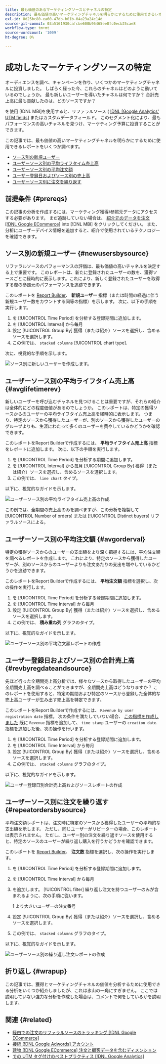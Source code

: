 ```yaml
---
title: 最も価値のあるマーケティングソースとチャネルの特定
description: 最も価値の高いマーケティングチャネルを明らかにするために使用できるレポートの一部について説明します。
exl-id: 8d25bc80-ea60-47db-b01b-04a23a24c14d
source-git-commit: 03a5161930cafcbe600b96465ee0fc0ecb25cae8
workflow-type: tm+mt
source-wordcount: '1009'
ht-degree: 0%

---
```


# 成功したマーケティングソースの特定

オーディエンスを調べ、キャンペーンを作り、いくつかのマーケティングチャネルに投資しました。 しばらく経った今、これらのチャネルはどのように動いているのでしょうか。 最も新しいユーザーを導いたチャネルは何ですか？ 合計売上高に最も貢献したのは、どのソースですか？

を使用 [!DNL MBI]を使用すると、リファラルソース ( [!DNL [Google Analytics' UTM fields]](https://support.google.com/analytics/answer/1191184?hl=en) またはカスタムデータフィールド。 このセグメント化により、最もパフォーマンスの高いチャネルを見つけ、マーケティング予算に投資することができます。

この記事では、最も価値の高いマーケティングチャネルを明らかにするために使用できるレポートをいくつか調べます。

* [ソース別の新規ユーザー](#newusersbysource)
* [ユーザーソース別の平均ライフタイム売上高](#avglifetimerev)
* [ユーザーソース別の平均注文額](#avgorderval)
* [ユーザー登録日およびソース別の売上高](#revbyregdateandsource)
* [ユーザーソース別に注文を繰り返す](#repeatordersbysource)

## 前提条件 {#prereqs}

この記事の分析を作成するには、マーケティング獲得/参照元データにアクセスする必要があります。 まだ追跡していない場合は、 [紹介元のデータを注文 [!DNL Google ECommerce]](../importing-data/integrations/google-ecommerce.md) into [!DNL MBI] をクリックしてください。 また、分析にユーザーデバイス情報を追加すると、紹介で使用されているテクノロジーを確認できます。

## ソース別の新規ユーザー {#newusersbysource}

リファラルソースのパフォーマンスの評価は、最も価値の高いチャネルを決定する上で重要です。 このレポートは、新たに登録されたユーザーの数を、獲得ソースごとに経時的に表示します。これにより、新しく登録されたユーザーを取得する際の参照元のパフォーマンスを追跡できます。

このレポートを [Report Builder](../../tutorials/using-visual-report-builder.md)、 **新規ユーザー** 指標（または時間の経過に伴う新規ユーザー数をカウントする同等の指標）を示します。 次に、以下の手順を実行します。

1. を [!UICONTROL Time Period] を分析する登録期間に追加します。
1. を [!UICONTROL Interval] から毎月
1. 設定 [!UICONTROL Group By] 獲得（または紹介）ソースを選択し、含めるソースを選択します。
1. この例では、 `stacked columns` [!UICONTROL chart type].

次に、視覚的な手順を示します。

![ソース別に新しいユーザーを作成します。](../../assets/New_Users_by_source.gif)

## ユーザーソース別の平均ライフタイム売上高 {#avglifetimerev}

新しいユーザーを呼び込むチャネルを見つけることは重要ですが、それらの紹介は全体的にどの程度価値があるのでしょうか。 このレポートは、特定の獲得ソースからのユーザーの平均ライフタイム売上高を経時的に表示します。 つまり、特定のソースから獲得したユーザーが、別のソースから獲得したユーザーのグループよりも、生涯にわたって多くのユーザーを費やしているかどうかを確認できます。

このレポートをReport Builderで作成するには、 **平均ライフタイム売上高** 指標をレポートに追加します。 次に、以下の手順を実行します。

1. を [!UICONTROL Time Period] を分析する期間に追加します。
1. を [!UICONTROL Interval] から毎月
   [!UICONTROL Group By] 獲得（または紹介）ソースを選択し、含めるソースを選択します。
1. この例では、 `line chart` タイプ。

以下に、視覚的なガイドを示します。

![ユーザーソース別の平均ライフタイム売上高の作成](../../assets/Lifetime_revenue_by_user_source.gif).

この例では、全期間の売上高のみを調べますが、この分析を複製して [!UICONTROL Number of orders] または [!UICONTROL Distinct buyers] リファラルソースによる。

## ユーザーソース別の平均注文額 {#avgorderval}

特定の獲得ソースからのユーザーの支出額をより深く把握するには、平均注文額を調べるレポートを作成します。 これにより、特定のソースから獲得したユーザーが、別のソースからのユーザーよりも注文あたりの支出を増やしているかどうかを追跡できます。

このレポートをReport Builderで作成するには、 **平均注文額** 指標を選択し、次の操作を実行します。

1. を [!UICONTROL Time Period] を分析する登録期間に追加します。
1. を [!UICONTROL Time Interval] から毎月
1. 設定 [!UICONTROL Group By] 獲得（または紹介）ソースを選択し、含めるソースを選択します。
1. この例では、 **積み重ね列** グラフのタイプ。

以下に、視覚的なガイドを示します。

![ユーザーソース別の平均注文額レポートの作成](../../assets/Average_order_value_by_source.gif)

## ユーザー登録日およびソース別の合計売上高 {#revbyregdateandsource}

先ほど行った全期間売上高分析では、様々なソースから取得したユーザーの平均全期間売上高を調べることができますが、全期間売上高はどうなりますか？ このレポートを使用すると、特定の期間および特定のソースから登録した全体的な売上高ユーザーが生み出す売上高を特定できます。

このレポートをReport Builderで作成するには、 `Revenue by user registration date` 指標。 次の条件を満たしていない場合、 [この指標を作成しました](../../data-user/reports/ess-manage-data-metrics.md) 既に `Revenue` 指標を追加して、 `time stamp` ユーザーの `creation date`. 指標を追加した後、次の操作を行います。

1. を [!UICONTROL Time Period] を分析する登録期間に追加します。
1. を [!UICONTROL Time Interval] から毎月
1. 設定 [!UICONTROL Group By] 獲得（または紹介）ソースを選択し、含めるソースを選択します。
1. この例では、 `stacked columns` グラフのタイプ。

以下に、視覚的なガイドを示します。

![ユーザー登録日別合計売上高およびソースレポートの作成](../../assets/Revenue_by_user_registration_date_and_source.gif)

## ユーザーソース別に注文を繰り返す {#repeatordersbysource}

平均注文額レポートは、注文時に特定のソースから獲得したユーザーの平均的な支出額を示します。 ただし、同じユーザーがリピーターの場合、このレポートは表示されません。 ただし、ユーザー別の注文を繰り返すソースを使用すると、特定のソースのユーザーが繰り返し購入を行うかどうかを確認できます。

このレポートを [Report Builder](../../tutorials/using-visual-report-builder.md)、 **注文数** 指標を選択し、次の操作を実行します。

1. を [!UICONTROL Time Period] を分析する登録期間に追加します。
1. を [!UICONTROL Time Interval] から毎月
1. を追加します。 [!UICONTROL filter] 繰り返し注文を持つユーザーのみが含まれるように、次の手順に従います。

   1 より大きいユーザーの注文番号

1. 設定 [!UICONTROL Group By] 獲得（または紹介）ソースを選択し、含めるソースを選択します。
1. この例では、 `stacked columns` グラフのタイプ。

以下に、視覚的なガイドを示します。

![ユーザーソース別の繰り返し注文レポートの作成](../../assets/Repeat_orders_by_user_source.gif)


## 折り返し {#wrapup}

この記事では、獲得とマーケティングチャネルの価値を分析するために使用できる分析をいくつか紹介しましたが、これは氷山の一角にすぎません。 ここでは説明していない強力な分析を作成した場合は、コメントで何をしているかを説明します。

## 関連 {#related}

* [経由での注文のリファラルソースのトラッキング [!DNL Google ECommerce]](../importing-data/integrations/google-ecommerce.md)
* [接続 [!DNL Google Adwords] アカウント](../importing-data/integrations/google-adwords.md)
* [建物 [!DNL Google ECommerce] 注文と顧客データを含むディメンション](../data-warehouse-mgr/bldg-google-ecomm-dim.md)
* [での UTM タグ付けのベストプラクティス [!DNL Google Analytics]](../../best-practices/utm-tagging-google.md)
